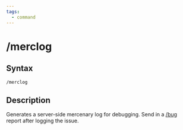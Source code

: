 ```yaml
---
tags:
  - command
---
```


# /merclog

## Syntax

<!--cmd-syntax-start-->
```eqcommand
/merclog
```
<!--cmd-syntax-end-->

## Description

<!--cmd-desc-start-->
Generates a server-side mercenary log for debugging. Send in a [/bug](cmd-bugreport.md) report after logging the issue.
<!--cmd-desc-end-->